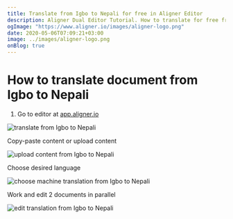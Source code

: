 ```yaml
---
title: Translate from Igbo to Nepali for free in Aligner Editor
description: Aligner Dual Editor Tutorial. How to translate for free from Igbo to Nepali. Aligner is multilingual document management platform. 
ogImage: "https://www.aligner.io/images/aligner-logo.png"
date: 2020-05-06T07:09:21+03:00
image: ../images/aligner-logo.png
onBlog: true
---
```


# How to translate document from Igbo to Nepali

1. Go to editor at [app.aligner.io](https://app.aligner.io "Aligner App web page")

![translate from Igbo to Nepali](../aligner-blank-editor.png "translate from Igbo to Nepali")

Copy-paste content or upload content

![upload content from Igbo to Nepali](../aligner-uploaded-document.png "upload content from Igbo to Nepali")

Choose desired language

![choose machine translation from Igbo to Nepali](../aligner-language-dropdown.png "choose machine translation from Igbo to Nepali")

Work and edit 2 documents in parallel

![edit translation from Igbo to Nepali](../aligner-double-sitded-editor.png "edit translation from Igbo to Nepali")


